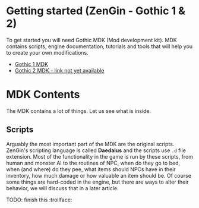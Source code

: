 # Getting started (ZenGin - Gothic 1 & 2)
To get started you will need Gothic MDK (Mod development kit). MDK contains scripts, engine documentation, tutorials and tools that will help you to create your own modifications.
- [Gothic 1 MDK](https://github.com/PhoenixTales/gothic-devkit)
- [Gothic 2 MDK - link not yet available](#)

# MDK Contents

The MDK contains a lot of things. Let us see what is inside.

## Scripts

Arguably the most important part of the MDK are the original scripts. ZenGin's scripting language is called **Daedalus** and the scripts use `.d` file extension. Most of the functionality in the game is run by these scripts, from human and monster AI to the routines of NPC, when do they go to bed, when (and where) do they pee, what items should NPCs have in their inventory, how much damage or how valuable an item should be. Of course some things are hard-coded in the engine, but there are ways to alter their behavior, we will discuss that in a later article.

TODO: finish this :trollface:
